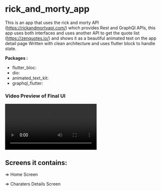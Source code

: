 
# rick_and_morty_app

This is an app that uses the rick and morty API (https://rickandmortyapi.com/) which provides Rest and GraphQl APIs, this app uses both interfaces and uses another API to get the quote list (https://zenquotes.io/) and shows it as a beautiful animated text on the app detail page Written with clean architecture and uses flutter block to handle state.

**Packages :**
   
- flutter_bloc: 
- dio: 
- animated_text_kit: 
- graphql_flutter:


### Video Preview of Final UI

![Preview](/rick&morty_app.mp4)

## Screens it contains:

=> Home Screen

=> Charaters Details Screen
